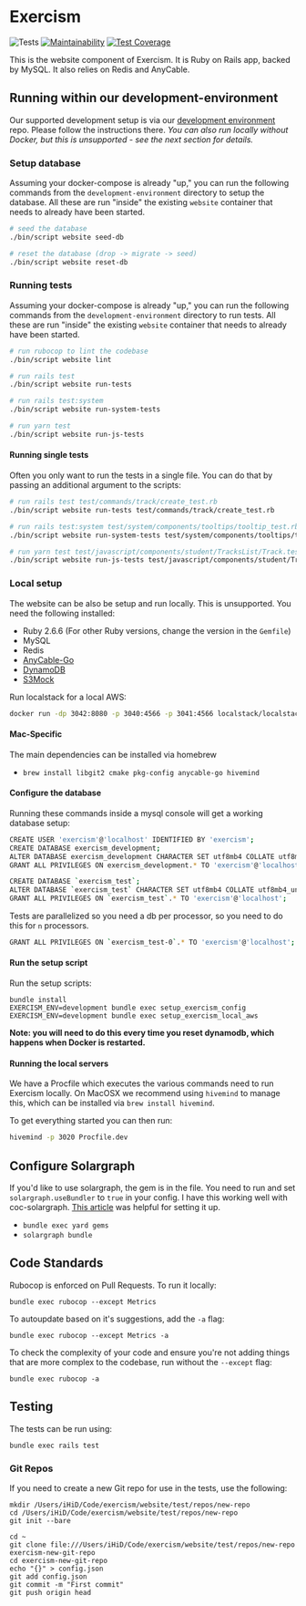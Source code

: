 # Exercism

![Tests](https://github.com/exercism/website/workflows/Tests/badge.svg)
[![Maintainability](https://api.codeclimate.com/v1/badges/b47ec4d5081d8abb59fa/maintainability)](https://codeclimate.com/github/exercism/website/maintainability)
[![Test Coverage](https://api.codeclimate.com/v1/badges/b47ec4d5081d8abb59fa/test_coverage)](https://codeclimate.com/github/exercism/website/test_coverage)

This is the website component of Exercism. It is Ruby on Rails app, backed by MySQL. It also relies on Redis and AnyCable.

## Running within our development-environment

Our supported development setup is via our [development environment](https://github.com/exercism/development-environment) repo. Please follow the instructions there. _You can also run locally without Docker, but this is unsupported - see the next section for details._

### Setup database

Assuming your docker-compose is already "up," you can run the following commands from the `development-environment` directory to setup the database. All these are run "inside" the existing `website` container that needs to already have been started.

```sh
# seed the database
./bin/script website seed-db

# reset the database (drop -> migrate -> seed)
./bin/script website reset-db
```

### Running tests

Assuming your docker-compose is already "up," you can run the following commands from the `development-environment` directory to run tests. All these are run "inside" the existing `website` container that needs to already have been started.

```sh
# run rubocop to lint the codebase
./bin/script website lint

# run rails test
./bin/script website run-tests

# run rails test:system
./bin/script website run-system-tests

# run yarn test
./bin/script website run-js-tests
```

#### Running single tests

Often you only want to run the tests in a single file. You can do that by passing an additional argument to the scripts:

```bash
# run rails test test/commands/track/create_test.rb
./bin/script website run-tests test/commands/track/create_test.rb

# run rails test:system test/system/components/tooltips/tooltip_test.rb
./bin/script website run-system-tests test/system/components/tooltips/tooltip_test.rb

# run yarn test test/javascript/components/student/TracksList/Track.test.js
./bin/script website run-js-tests test/javascript/components/student/TracksList/Track.test.js
```

### Local setup

The website can be also be setup and run locally. This is unsupported.
You need the following installed:

- Ruby 2.6.6 (For other Ruby versions, change the version in the `Gemfile`)
- MySQL
- Redis
- [AnyCable-Go](https://github.com/anycable/anycable-go#installation)
- [DynamoDB](https://docs.aws.amazon.com/amazondynamodb/latest/developerguide/DynamoDBLocal.html)
- [S3Mock](https://github.com/adobe/s3mock)

Run localstack for a local AWS:

```bash
docker run -dp 3042:8080 -p 3040:4566 -p 3041:4566 localstack/localstack
```

#### Mac-Specific

The main dependencies can be installed via homebrew

- `brew install libgit2 cmake pkg-config anycable-go hivemind`

#### Configure the database

Running these commands inside a mysql console will get a working database setup:

```bash
CREATE USER 'exercism'@'localhost' IDENTIFIED BY 'exercism';
CREATE DATABASE exercism_development;
ALTER DATABASE exercism_development CHARACTER SET utf8mb4 COLLATE utf8mb4_unicode_ci;
GRANT ALL PRIVILEGES ON exercism_development.* TO 'exercism'@'localhost';

CREATE DATABASE `exercism_test`;
ALTER DATABASE `exercism_test` CHARACTER SET utf8mb4 COLLATE utf8mb4_unicode_ci;
GRANT ALL PRIVILEGES ON `exercism_test`.* TO 'exercism'@'localhost';
```

Tests are parallelized so you need a db per processor, so you need to do this for `n` processors.

```bash
GRANT ALL PRIVILEGES ON `exercism_test-0`.* TO 'exercism'@'localhost';
```

#### Run the setup script

Run the setup scripts:

```
bundle install
EXERCISM_ENV=development bundle exec setup_exercism_config
EXERCISM_ENV=development bundle exec setup_exercism_local_aws
```

**Note: you will need to do this every time you reset dynamodb, which happens when Docker is restarted.**

#### Running the local servers

We have a Procfile which executes the various commands need to run Exercism locally.
On MacOSX we recommend using `hivemind` to manage this, which can be installed via `brew install hivemind`.

To get everything started you can then run:

```bash
hivemind -p 3020 Procfile.dev
```

## Configure Solargraph

If you'd like to use solargraph, the gem is in the file. You need to run and set `solargraph.useBundler` to `true` in your config. I have this working well with coc-solargraph. [This article](http://blog.jamesnewton.com/setting-up-coc-nvim-for-ruby-development) was helpful for setting it up.

- `bundle exec yard gems`
- `solargraph bundle`

## Code Standards

Rubocop is enforced on Pull Requests. To run it locally:

```
bundle exec rubocop --except Metrics
```

To autoupdate based on it's suggestions, add the `-a` flag:

```
bundle exec rubocop --except Metrics -a
```

To check the complexity of your code and ensure you're not
adding things that are more complex to the codebase, run without the `--except` flag:

```
bundle exec rubocop -a
```

## Testing

The tests can be run using:

```
bundle exec rails test
```

### Git Repos

If you need to create a new Git repo for use in the tests, use the following:

```
mkdir /Users/iHiD/Code/exercism/website/test/repos/new-repo
cd /Users/iHiD/Code/exercism/website/test/repos/new-repo
git init --bare

cd ~
git clone file:///Users/iHiD/Code/exercism/website/test/repos/new-repo exercism-new-git-repo
cd exercism-new-git-repo
echo "{}" > config.json
git add config.json
git commit -m "First commit"
git push origin head
```
